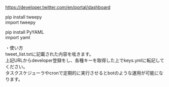 https://developer.twitter.com/en/portal/dashboard<br>

pip install tweepy<br>
import tweepy

pip install PyYAML<br>
import yaml

・使い方<br>
tweet_list.txtに記載された内容を呟きます。<br>
上記URLからdeveloper登録をし、各種キーを取得した上でkeys.ymlに転記してください。<br>
タスクスケジューラやcronで定期的に実行させるとbotのような運用が可能になります。
